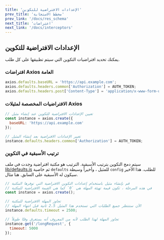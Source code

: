 ```yaml
---
title: 'الإعدادات الافتراضية للتكوين'
prev_title: 'مخطط الاستجابة'
prev_link: '/docs/res_schema'
next_title: 'اعتراضات'
next_link: '/docs/interceptors'
---
```


## الإعدادات الافتراضية للتكوين

يمكنك تحديد افتراضيات التكوين التي سيتم تطبيقها على كل طلب.

### افتراضات Axios العامة

```js
axios.defaults.baseURL = 'https://api.example.com';
axios.defaults.headers.common['Authorization'] = AUTH_TOKEN;
axios.defaults.headers.post['Content-Type'] = 'application/x-www-form-urlencoded';
```

### الافتراضيات المخصصة لمثيلات Axios

```js
// تعيين الإعدادات الافتراضية للتكوين عند إنشاء مثيل
const instance = axios.create({
  baseURL: 'https://api.example.com'
});

// تغيير الإعدادات الافتراضية بعد إنشاء المثيل
instance.defaults.headers.common['Authorization'] = AUTH_TOKEN;
```

### ترتيب الأسبقية في التكوين

سيتم دمج التكوين بترتيب الأسبقية. الترتيب هو مكتبة افتراضية وجدت في ملف [lib/defaults.js](https://github.com/axios/axios/blob/master/lib/defaults.js#L28) ثم خاصية `defaults` للمثيل ، وأخيراً وسيطة `config` للطلب. هذا الأخير سيكون له الأسبقية على السابق. هنا مثال.

```js
// قم بإنشاء مثيل باستخدام إعدادات التكوين الافتراضية التي توفرها المكتبة
// في هذه المرحلة ، تكون قيمة تهيئة المهلة هي `0` كما هي القيمة الافتراضية للمكتبة
const instance = axios.create();

// تجاوز المهلة الافتراضية للمكتبة
// الآن ستنتظر جميع الطلبات التي تستخدم هذا المثيل 2.5 ثانية قبل انتهاء المهلة
instance.defaults.timeout = 2500;

// تجاوز المهلة لهذا الطلب لأنه من المعروف أنه يستغرق وقتًا طويلاً
instance.get('/longRequest', {
  timeout: 5000
});
```
